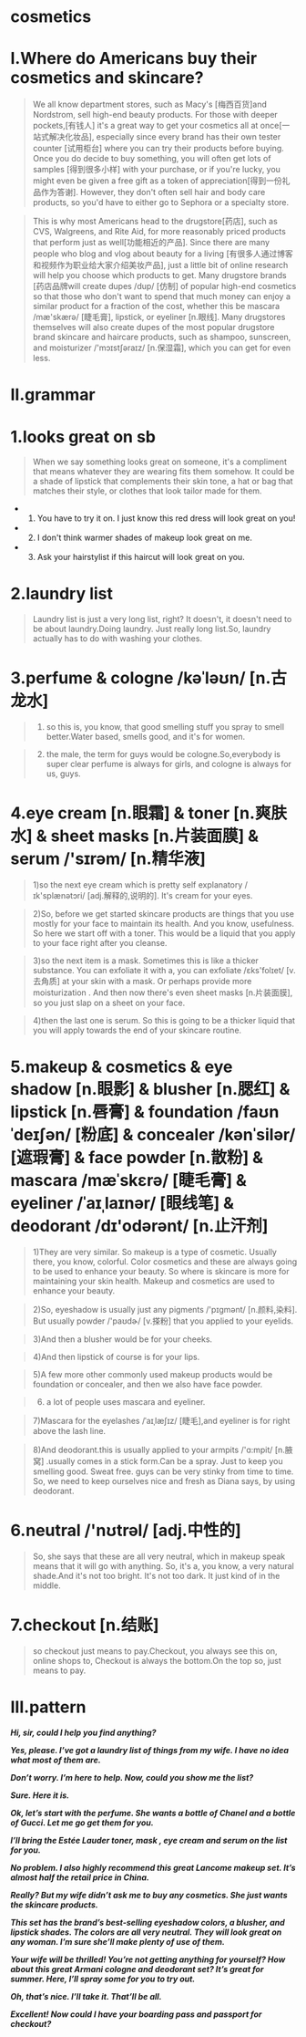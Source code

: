 # cosmetics
# I.Where do Americans buy their cosmetics and skincare?
> We all know department stores, such as Macy's [梅西百货]and Nordstrom, sell high-end beauty products. For those with deeper pockets,[有钱人] it's a great way to get your cosmetics all at once[一站式解决化妆品], especially since every brand has their own tester counter [试用柜台] where you can try their products before buying. Once you do decide to buy something, you will often get lots of samples [得到很多小样] with your purchase, or if you're lucky, you might even be given a free gift as a token of appreciation[得到一份礼品作为答谢]. However, they don't often sell hair and body care products, so you'd have to either go to Sephora or a specialty store.

> This is why most Americans head to the drugstore[药店], such as CVS, Walgreens, and Rite Aid, for more reasonably priced products that perform just as well[功能相近的产品]. Since there are many people who blog and vlog about beauty for a living [有很多人通过博客和视频作为职业给大家介绍美妆产品], just a little bit of online research will help you choose which products to get. Many drugstore brands [药店品牌will create dupes /dup/ [仿制] of popular high-end cosmetics so that those who don't want to spend that much money can enjoy a similar product for a fraction of the cost, whether this be mascara /mæ'skærə/ [睫毛膏], lipstick, or eyeliner [n.眼线]. Many drugstores themselves will also create dupes of the most popular drugstore brand skincare and haircare products, such as shampoo, sunscreen, and moisturizer /'mɔɪstʃəraɪz/ [n.保湿霜], which you can get for even less.

# II.grammar
# 1.looks great on sb 
> When we say something looks great on someone, it's a compliment that means whatever they are wearing fits them somehow. It could be a shade of lipstick that complements their skin tone, a hat or bag that matches their style, or clothes that look tailor made for them.

- 1. You have to try it on. I just know this red dress will look great on you!

- 2. I don't think warmer shades of makeup look great on me.

- 3. Ask your hairstylist if this haircut will look great on you.

# 2.laundry list
> Laundry list is just a very long list, right? It doesn't, it doesn't need to be about laundry.Doing laundry. Just really long list.So, laundry actually has to do with washing your clothes.

# 3.perfume & cologne /kəˈləʊn/ [n.古龙水]
> 1) so this is, you know, that good smelling stuff you spray to smell better.Water based, smells good, and it's for women.

> 2) the male, the term for guys would be cologne.So,everybody is super clear perfume is always for girls, and cologne is always for us, guys.

# 4.eye cream [n.眼霜] & toner [n.爽肤水] & sheet masks [n.片装面膜] & serum /'sɪrəm/ [n.精华液]
> 1)so the next eye cream which is pretty self explanatory /ɪk'splænətɔri/ [adj.解释的,说明的]. It's cream for your eyes.

> 2)So, before we get started skincare products are things that you use mostly for your face to maintain its health. And you know, usefulness. So here we start off with a toner. This would be a liquid that you apply to your face right after you cleanse.

> 3)so the next item is a mask. Sometimes this is like a thicker substance. You can exfoliate it with a, you can exfoliate /ɛks'folɪet/ [v.去角质] at your skin with a mask. Or perhaps provide more moisturization . And then now there's even sheet masks [n.片装面膜], so you just slap on a sheet on your face.

> 4)then the last one is serum. So this is going to be a thicker liquid that you will apply towards the end of your skincare routine.

# 5.makeup & cosmetics & eye shadow [n.眼影] & blusher [n.腮红] & lipstick [n.唇膏] & foundation /faʊnˈdeɪʃən/ [粉底] & concealer /kənˈsilər/ [遮瑕膏] & face powder [n.散粉] & mascara /mæˈskɛrə/ [睫毛膏] & eyeliner /ˈaɪˌlaɪnər/ [眼线笔] & deodorant /dɪ'odərənt/ [n.止汗剂]
> 1)They are very similar. So makeup is a type of cosmetic. Usually there, you know, colorful. Color cosmetics and these are always going to be used to enhance your beauty. So where is skincare is more for maintaining your skin health. Makeup and cosmetics are used to enhance your beauty.

> 2)So, eyeshadow is usually just any pigments /'pɪgmənt/ [n.颜料,染料]. But usually powder /'paʊdɚ/ [v.搽粉] that you applied to your eyelids.

> 3)And then a blusher would be for your cheeks. 

> 4)And then lipstick of course is for your lips.

> 5)A few more other commonly used makeup products would be foundation or concealer, and then we also have face powder.

> 6) a lot of people uses mascara and eyeliner.

> 7)Mascara for the eyelashes /ˈaɪˌlæʃɪz/ [睫毛],and eyeliner is for right above the lash line.

> 8)And deodorant.this is usually applied to your armpits /'ɑ:mpit/ [n.腋窝] .usually comes in a stick form.Can be a spray. Just to keep you smelling good. Sweat free. guys can be very stinky from time to time. So, we need to keep ourselves nice and fresh as Diana says, by using deodorant.

# 6.neutral /'nʊtrəl/ [adj.中性的]
> So, she says that these are all very neutral, which in makeup speak means that it will go with anything. So, it's a, you know, a very natural shade.And it's not too bright. It's not too dark. It just kind of in the middle.

# 7.checkout [n.结账]
> so checkout just means to pay.Checkout, you always see this on, online shops to, Checkout is always the bottom.On the top so, just means to pay. 

# III.pattern
***Hi, sir, could I help you find anything?***

***Yes, please. I’ve got a laundry list of things from my wife. I have no idea what most of them are.***

***Don’t worry. I’m here to help. Now, could you show me the list?***

***Sure. Here it is.***

***Ok, let’s start with the perfume. She wants a bottle of Chanel and a bottle of Gucci. Let me go get them for you.***

***I’ll bring the Estée Lauder toner, mask , eye cream and serum on the list for you.***

***No problem. I also highly recommend this great Lancome makeup set. It’s almost half the retail price in China.***

***Really? But my wife didn’t ask me to buy any cosmetics. She just wants the skincare products.***

***This set has the brand’s best-selling eyeshadow colors, a blusher, and lipstick shades. The colors are all very neutral. They will look great on any woman. I’m sure she’ll make plenty of use of them.***

***Your wife will be thrilled! You’re not getting anything for yourself? How about this great Armani cologne and deodorant set? It’s great for summer. Here, I’ll spray some for you to try out.***

***Oh, that’s nice. I’ll take it. That’ll be all.***

***Excellent! Now could I have your boarding pass and passport for checkout?***






